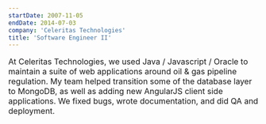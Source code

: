 ```yaml
---
startDate: 2007-11-05
endDate: 2014-07-03
company: 'Celeritas Technologies'
title: 'Software Engineer II'
---
```

<p style="font-size: 16px">At Celeritas Technologies, we used Java / Javascript / Oracle to maintain a suite of web applications around oil & gas pipeline regulation. My team helped transition some of the database layer to MongoDB, as well as adding new AngularJS client side applications. We fixed bugs, wrote documentation, and did QA and deployment.</p> 
